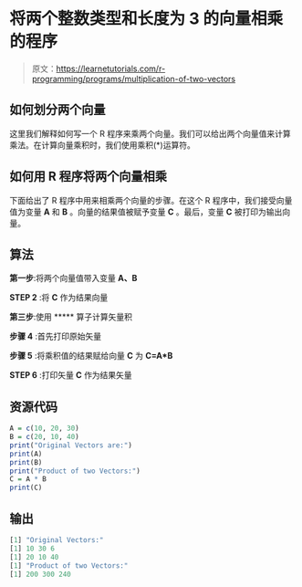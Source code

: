 # 将两个整数类型和长度为 3 的向量相乘的程序

> 原文：<https://learnetutorials.com/r-programming/programs/multiplication-of-two-vectors>

## 如何划分两个向量

这里我们解释如何写一个 R 程序来乘两个向量。我们可以给出两个向量值来计算乘法。在计算向量乘积时，我们使用乘积(*)运算符。

## 如何用 R 程序将两个向量相乘

下面给出了 R 程序中用来相乘两个向量的步骤。在这个 R 程序中，我们接受向量值为变量 **A** 和 **B** 。向量的结果值被赋予变量 **C** 。最后，变量 **C** 被打印为输出向量。

## 算法

**第一步**:将两个向量值带入变量 **A、B**

**STEP 2** :将 **C** 作为结果向量

**第三步**:使用 ***** 算子计算矢量积

**步骤 4** :首先打印原始矢量

**步骤 5** :将乘积值的结果赋给向量 **C** 为 **C=A*B**

**STEP 6** :打印矢量 **C** 作为结果矢量

## 资源代码

```r
A = c(10, 20, 30)
B = c(20, 10, 40)
print("Original Vectors are:")
print(A)
print(B)
print("Product of two Vectors:")
C = A * B
print(C)

```

## 输出

```r
[1] "Original Vectors:"
[1] 10 30 6
[1] 20 10 40
[1] "Product of two Vectors:"
[1] 200 300 240 
```